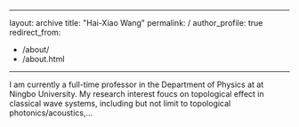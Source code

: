  ---
 layout: archive
  title: "Hai-Xiao Wang"
 permalink: /
 author_profile: true
 redirect_from: 
 - /about/
 - /about.html
 ---

I am currently a full-time professor in the Department of Physics at at Ningbo University. My research interest foucs on topological effect in classical wave systems, including but not limit to topological photonics/acoustics,...


